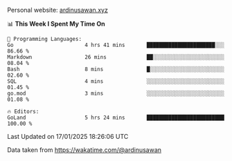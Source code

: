 Personal website: [ardinusawan.xyz](https://ardinusawan.xyz)

<!--START_SECTION:waka-->
📊 **This Week I Spent My Time On** 

```text
💬 Programming Languages: 
Go                       4 hrs 41 mins       ██████████████████████░░░   86.66 % 
Markdown                 26 mins             ██░░░░░░░░░░░░░░░░░░░░░░░   08.04 % 
Bash                     8 mins              █░░░░░░░░░░░░░░░░░░░░░░░░   02.60 % 
SQL                      4 mins              ░░░░░░░░░░░░░░░░░░░░░░░░░   01.45 % 
go.mod                   3 mins              ░░░░░░░░░░░░░░░░░░░░░░░░░   01.08 % 

🔥 Editors: 
GoLand                   5 hrs 24 mins       █████████████████████████   100.00 % 
```


 Last Updated on 17/01/2025 18:26:06 UTC
<!--END_SECTION:waka-->
Data taken from https://wakatime.com/@ardinusawan
